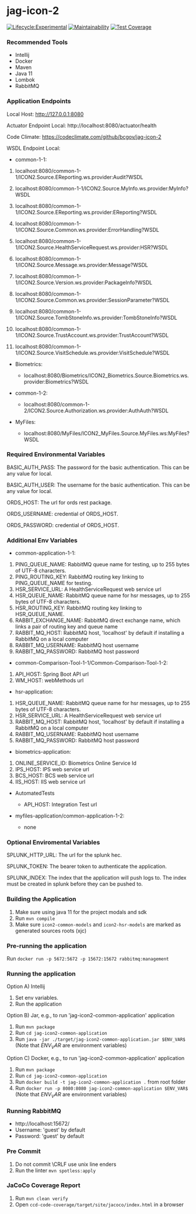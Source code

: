 # jag-icon-2

[![Lifecycle:Experimental](https://img.shields.io/badge/Lifecycle-Experimental-339999)](https://github.com/bcgov/jag-icon-2)
[![Maintainability](https://api.codeclimate.com/v1/badges/a492f352f279a2d1621e/maintainability)](https://codeclimate.com/github/bcgov/jag-icon-2/maintainability)
[![Test Coverage](https://api.codeclimate.com/v1/badges/a492f352f279a2d1621e/test_coverage)](https://codeclimate.com/github/bcgov/jag-icon-2/test_coverage)

### Recommended Tools
* Intellij
* Docker
* Maven
* Java 11
* Lombok
* RabbitMQ

### Application Endpoints

Local Host: http://127.0.0.1:8080

Actuator Endpoint Local: http://localhost:8080/actuator/health

Code Climate: https://codeclimate.com/github/bcgov/jag-icon-2

WSDL Endpoint Local:
* common-1-1:
1) localhost:8080/common-1-1/ICON2.Source.EReporting.ws.provider:Audit?WSDL

2) localhost:8080/common-1-1/ICON2.Source.MyInfo.ws.provider:MyInfo?WSDL

3) localhost:8080/common-1-1/ICON2.Source.EReporting.ws.provider:EReporting?WSDL

4) localhost:8080/common-1-1/ICON2.Source.Common.ws.provider:ErrorHandling?WSDL

5) localhost:8080/common-1-1/ICON2.Source.HealthServiceRequest.ws.provider:HSR?WSDL

6) localhost:8080/common-1-1/ICON2.Source.Message.ws.provider:Message?WSDL

7) localhost:8080/common-1-1/ICON2.Source.Version.ws.provider:PackageInfo?WSDL

8) localhost:8080/common-1-1/ICON2.Source.Common.ws.provider:SessionParameter?WSDL

9) localhost:8080/common-1-1/ICON2.Source.TombStoneInfo.ws.provider:TombStoneInfo?WSDL

10) localhost:8080/common-1-1/ICON2.Source.TrustAccount.ws.provider:TrustAccount?WSDL

11) localhost:8080/common-1-1/ICON2.Source.VisitSchedule.ws.provider:VisitSchedule?WSDL

* Biometrics:
	* localhost:8080/Biometrics/ICON2_Biometrics.Source.Biometrics.ws.provider:Biometrics?WSDL

* common-1-2:
	* localhost:8080/common-1-2/ICON2.Source.Authorization.ws.provider:AuthAuth?WSDL

* MyFiles:
	* localhost:8080/MyFiles/ICON2_MyFiles.Source.MyFiles.ws:MyFiles?WSDL

### Required Environmental Variables

BASIC_AUTH_PASS: The password for the basic authentication. This can be any value for local.

BASIC_AUTH_USER: The username for the basic authentication. This can be any value for local.

ORDS_HOST: The url for ords rest package.

ORDS_USERNAME: credential of ORDS_HOST.

ORDS_PASSWORD: credential of ORDS_HOST.

### Additional Env Variables
* common-application-1-1:
1) PING_QUEUE_NAME: RabbitMQ queue name for testing, up to 255 bytes of UTF-8 characters.
2) PING_ROUTING_KEY: RabbitMQ routing key linking to PING_QUEUE_NAME for testing.
3) HSR_SERVICE_URL: A HealthServiceRequest web service url
4) HSR_QUEUE_NAME: RabbitMQ queue name for hsr messages, up to 255 bytes of UTF-8 characters.
5) HSR_ROUTING_KEY: RabbitMQ routing key linking to HSR_QUEUE_NAME.
6) RABBIT_EXCHANGE_NAME: RabbitMQ direct exchange name, which links a pair of routing key and queue name
7) RABBIT_MQ_HOST: RabbitMQ host, 'localhost' by default if installing a RabbitMQ on a local computer
8) RABBIT_MQ_USERNAME: RabbitMQ host username
9) RABBIT_MQ_PASSWORD: RabbitMQ host password

* common-Comparison-Tool-1-1/Common-Comparison-Tool-1-2:
1) API_HOST: Spring Boot API url
2) WM_HOST: webMethods url

* hsr-application:
1) HSR_QUEUE_NAME: RabbitMQ queue name for hsr messages, up to 255 bytes of UTF-8 characters.
2) HSR_SERVICE_URL: A HealthServiceRequest web service url
3) RABBIT_MQ_HOST: RabbitMQ host, 'localhost' by default if installing a RabbitMQ on a local computer
4) RABBIT_MQ_USERNAME: RabbitMQ host username
5) RABBIT_MQ_PASSWORD: RabbitMQ host password

* biometrics-application:
1) ONLINE_SERVICE_ID: Biometrics Online Service Id
2) IPS_HOST: IPS web service url
3) BCS_HOST: BCS web service url
4) IIS_HOST: IIS web service url

* AutomatedTests
	* API_HOST: Integration Test url

* myfiles-application/common-application-1-2:
	* none

### Optional Enviromental Variables
SPLUNK_HTTP_URL: The url for the splunk hec.

SPLUNK_TOKEN: The bearer token to authenticate the application.

SPLUNK_INDEX: The index that the application will push logs to. The index must be created in splunk
before they can be pushed to.

### Building the Application
1) Make sure using java 11 for the project modals and sdk
2) Run ```mvn compile```
3) Make sure ```icon2-common-models``` and ```icon2-hsr-models``` are marked as generated sources roots (xjc)

### Pre-running the application
Run ```docker run -p 5672:5672 -p 15672:15672 rabbitmq:management```

### Running the application
Option A) Intellij
1) Set env variables.
2) Run the application

Option B) Jar, e.g., to run 'jag-icon2-common-application' application
1) Run ```mvn package```
2) Run ```cd jag-icon2-common-application```
3) Run ```java -jar ./target/jag-icon2-common-application.jar $ENV_VAR$```  (Note that $ENV_VAR$ are environment variables)

Option C) Docker, e.g., to run 'jag-icon2-common-application' application
1) Run ```mvn package```
2) Run ```cd jag-icon2-common-application```
3) Run ```docker build -t jag-icon2-common-application .``` from root folder
4) Run ```docker run -p 8080:8080 jag-icon2-common-application $ENV_VAR$```  (Note that $ENV_VAR$ are environment variables)

### Running RabbitMQ
* http://localhost:15672/
* Username: 'guest' by default
* Password: 'guest' by default

### Pre Commit
1) Do not commit \CRLF use unix line enders
2) Run the linter ```mvn spotless:apply```

### JaCoCo Coverage Report
1) Run ```mvn clean verify```
2) Open ```ccd-code-coverage/target/site/jacoco/index.html``` in a browser
